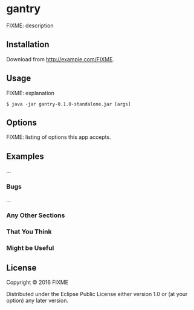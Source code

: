 # gantry

FIXME: description

## Installation

Download from http://example.com/FIXME.

## Usage

FIXME: explanation

    $ java -jar gantry-0.1.0-standalone.jar [args]

## Options

FIXME: listing of options this app accepts.

## Examples

...

### Bugs

...

### Any Other Sections
### That You Think
### Might be Useful

## License

Copyright © 2016 FIXME

Distributed under the Eclipse Public License either version 1.0 or (at
your option) any later version.
